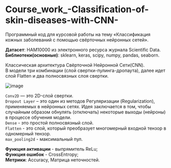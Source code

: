 # Course_work_-Classification-of-skin-diseases-with-CNN-
Программный код для курсовой работы на тему «Классификация кожных заболеваний с помощью свёрточных нейронных сетей».  

**Датасет**: HAM10000 из электронного ресурса журнала Scientific Data.  
**Библиотеки(основные)**: sklearn, keras, scipy, numpy, pandas, seaborn.  

Классическая архитектура Свёрточной Нейронной Сети(CNN).  
В модели три комбинации (слой свертки-пулинга-дропаута), далее идет слой Flatten и два полносвязных слоя свертки.  

![image](https://github.com/user-attachments/assets/528729e8-ab86-4672-a38d-37a69b95077a)

`Conv2D` — это 2D-слой свертки.  
`Dropout Layer` – это один из методов Регуляризации (Regularization), применяемых в нейронных сетях. Идея заключается в том, чтобы случайным образом обнулять (отключать) некоторые выходы (нейроны) в процессе обучения модели.  
`Dense` - это простой полносвязный слой.  
`Flatten` - это слой, который преобразует многомерный входной тензор в одномерный тензор.  
`max_pooling2d` - максимальный пул.

**Функция активации** - выпрямитель ReLu;  
**Функция ошибок** - CrossEntropy;  
**Метрики**: Accuracy, Матрица неточностей.  



